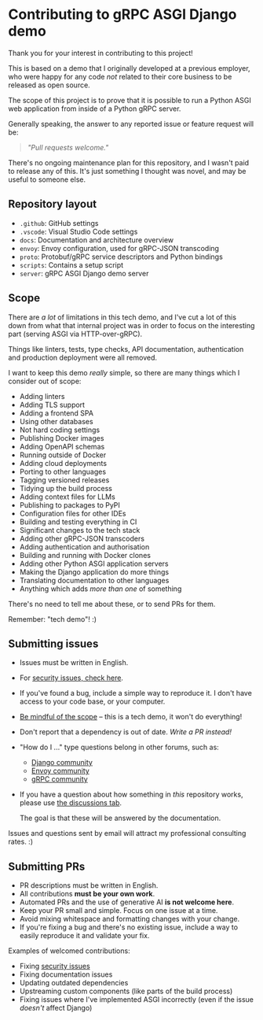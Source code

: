 # Contributing to gRPC ASGI Django demo

Thank you for your interest in contributing to this project!

This is based on a demo that I originally developed at a previous employer, who
were happy for any code _not_ related to their core business to be released as
open source.

The scope of this project is to prove that it is possible to run a Python ASGI
web application from inside of a Python gRPC server.

Generally speaking, the answer to any reported issue or feature request will be:

> _"Pull requests welcome."_

There's no ongoing maintenance plan for this repository, and I wasn't paid to
release any of this. It's just something I thought was novel, and may be useful
to someone else.

## Repository layout

- `.github`: GitHub settings
- `.vscode`: Visual Studio Code settings
- `docs`: Documentation and architecture overview
- `envoy`: Envoy configuration, used for gRPC-JSON transcoding
- `proto`: Protobuf/gRPC service descriptors and Python bindings
- `scripts`: Contains a setup script
- `server`: gRPC ASGI Django demo server

## Scope

There are _a lot_ of limitations in this tech demo, and I've cut a lot of this
down from what that internal project was in order to focus on the interesting
part (serving ASGI via HTTP-over-gRPC).

Things like linters, tests, type checks, API documentation, authentication and
production deployment were all removed.

I want to keep this demo _really_ simple, so there are many things which I
consider out of scope:

- Adding linters
- Adding TLS support
- Adding a frontend SPA
- Using other databases
- Not hard coding settings
- Publishing Docker images
- Adding OpenAPI schemas
- Running outside of Docker
- Adding cloud deployments
- Porting to other languages
- Tagging versioned releases
- Tidying up the build process
- Adding context files for LLMs
- Publishing to packages to PyPI
- Configuration files for other IDEs
- Building and testing everything in CI
- Significant changes to the tech stack
- Adding other gRPC-JSON transcoders
- Adding authentication and authorisation
- Building and running with Docker clones
- Adding other Python ASGI application servers
- Making the Django application do more things
- Translating documentation to other languages
- Anything which adds _more than one_ of something

There's no need to tell me about these, or to send PRs for them.

Remember: "tech demo"! :)

## Submitting issues

- Issues must be written in English.

- For [security issues, check here](./SECURITY.md).

- If you've found a bug, include a simple way to reproduce it. I don't have
  access to your code base, or your computer.

- [Be mindful of the scope](#scope) – this is a tech demo, it won't do
  everything!

- Don't report that a dependency is out of date. _Write a PR instead!_

- "How do I ..." type questions belong in other forums, such as:

  - [Django community][django]
  - [Envoy community][envoy]
  - [gRPC community][grpc]

- If you have a question about how something in _this_ repository works, please
  use [the discussions tab][discussions].

  The goal is that these will be answered by the documentation.

Issues and questions sent by email will attract my professional consulting
rates. :)

## Submitting PRs

- PR descriptions must be written in English.
- All contributions **must be your own work**.
- Automated PRs and the use of generative AI **is not welcome here**.
- Keep your PR small and simple. Focus on one issue at a time.
- Avoid mixing whitespace and formatting changes with your change.
- If you're fixing a bug and there's no existing issue, include a way to easily
  reproduce it and validate your fix.

Examples of welcomed contributions:

- Fixing [security issues](./SECURITY.md)
- Fixing documentation issues
- Updating outdated dependencies
- Upstreaming custom components (like parts of the build process)
- Fixing issues where I've implemented ASGI incorrectly (even if the issue
  _doesn't_ affect Django)

[discussions]: https://github.com/micolous/grpc-asgi-django-demo/discussions
[django]: https://www.djangoproject.com/community/
[envoy]: https://www.envoyproxy.io/community
[grpc]: https://grpc.io/community/
